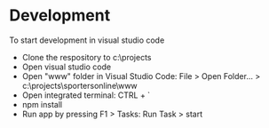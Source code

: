 
# Development
To start development in visual studio code
- Clone the respository to c:\projects
- Open visual studio code
- Open "www" folder in Visual Studio Code: File > Open Folder... > c:\projects\sportersonline\www
- Open integrated terminal: CTRL + `
- npm install
- Run app by pressing F1 > Tasks: Run Task > start

 